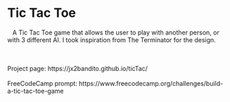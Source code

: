 # Tic Tac Toe<br />


&nbsp;&nbsp;&nbsp;A Tic Tac Toe game that allows the user to play with another person, or with 3 different AI.
I took inspiration from The Terminator for the design. 

<br />
<br />Project page: https://jx2bandito.github.io/ticTac/
<br />
<br />FreeCodeCamp prompt: https://www.freecodecamp.org/challenges/build-a-tic-tac-toe-game
